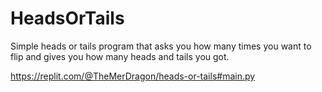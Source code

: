 # HeadsOrTails

Simple heads or tails program that asks you how many times you want to flip and gives you how many heads and tails you got.

https://replit.com/@TheMerDragon/heads-or-tails#main.py
